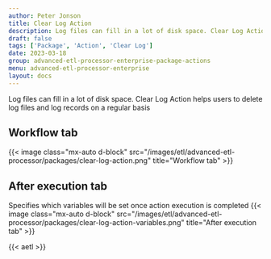 ```yaml
---
author: Peter Jonson
title: Clear Log Action
description: Log files can fill in a lot of disk space. Clear Log Action helps users to delete log files and log records on a regular basis
draft: false
tags: ['Package', 'Action', 'Clear Log']
date: 2023-03-18
group: advanced-etl-processor-enterprise-package-actions
menu: advanced-etl-processor-enterprise
layout: docs
---
```


Log files can fill in a lot of disk space. Clear Log Action helps users to delete log files and log records on a regular basis

## Workflow tab

{{< image class="mx-auto d-block"  src="/images/etl/advanced-etl-processor/packages/clear-log-action.png" title="Workflow tab" >}}

## After execution tab

Specifies which variables will be set once action execution is completed
{{< image class="mx-auto d-block"  src="/images/etl/advanced-etl-processor/packages/clear-log-action-variables.png" title="After execution tab" >}}

{{< aetl >}}
